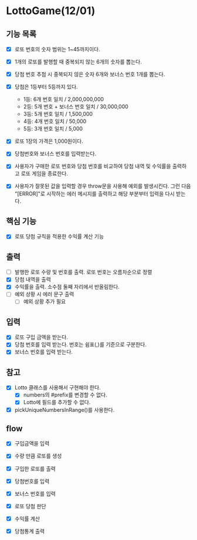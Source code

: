 # LottoGame(12/01)

## 기능 목록

- [x] 로또 번호의 숫자 범위는 1~45까지이다.
- [x] 1개의 로또를 발행할 때 중복되지 않는 6개의 숫자를 뽑는다.
- [x] 당첨 번호 추첨 시 중복되지 않은 숫자 6개와 보너스 번호 1개를 뽑는다.
- [x] 당첨은 1등부터 5등까지 있다.

  - 1등: 6개 번호 일치 / 2,000,000,000
  - 2등: 5개 번호 + 보너스 번호 일치 / 30,000,000
  - 3등: 5개 번호 일치 / 1,500,000
  - 4등: 4개 번호 일치 / 50,000
  - 5등: 3개 번호 일치 / 5,000

- [x] 로또 1장의 가격은 1,000원이다.
- [x] 당첨번호와 보너스 번호를 입력받는다.
- [x] 사용자가 구매한 로또 번호와 당첨 번호를 비교하여 당첨 내역 및 수익률을 출력하고 로또 게임을 종료한다.
- [x] 사용자가 잘못된 값을 입력할 경우 throw문을 사용해 예외를 발생시킨다. 그런 다음 "[ERROR]"로 시작하는 에러 메시지를 출력하고 해당 부분부터 입력을 다시 받는다.

## 핵심 기능

- [x] 로또 당첨 규칙을 적용한 수익률 계산 기능

## 출력

- [ ] 발행한 로또 수량 및 번호를 출력. 로또 번호는 오름차순으로 정렬
- [x] 당첨 내역을 출력
- [x] 수익률을 출력. 소수점 둘째 자리에서 반올림한다.
- [ ] 예외 상황 시 에러 문구 출력
  - [ ] 예외 상황 추가 필요

## 입력

- [x] 로또 구입 금액을 받는다.
- [x] 당첨 번호를 입력 받는다. 번호는 쉼표(,)를 기준으로 구분한다.
- [x] 보너스 번호를 입력 받는다.

## 참고

- [x] Lotto 클래스를 사용해서 구현해야 한다.
  - [x] numbers의 #prefix를 변경할 수 없다.
  - [x] Lotto에 필드를 추가할 수 없다.
- [x] pickUniqueNumbersInRange()를 사용한다.

## flow

- [x] 구입금액을 입력

- [x] 수량 만큼 로또를 생성

- [x] 구입한 로또를 출력

- [x] 당첨번호를 입력

- [x] 보너스 번호를 입력

- [x] 로또 당첨 판단
- [x] 수익률 계산

- [x] 당첨통계 출력
